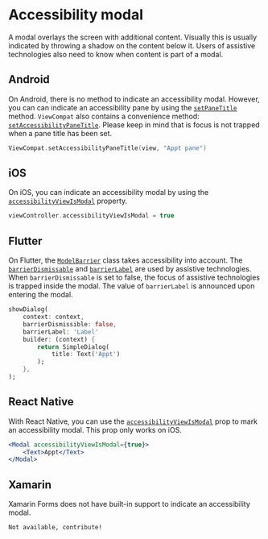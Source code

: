 # Accessibility modal

A modal overlays the screen with additional content. Visually this is usually indicated by throwing a shadow on the content below it. Users of assistive technologies also need to know when content is part of a modal.

## Android

On Android, there is no method to indicate an accessibility modal. However, you can can indicate an accessibility pane by using the [`setPaneTitle`](https://developer.android.com/reference/androidx/core/view/accessibility/AccessibilityNodeInfoCompat#setPaneTitle(java.lang.CharSequence)) method. `ViewCompat` also contains a convenience method: [`setAccessibilityPaneTitle`](https://developer.android.com/reference/androidx/core/view/ViewCompat#setAccessibilityPaneTitle(android.view.View,java.lang.CharSequence)). Please keep in mind that is focus is not trapped when a pane title has been set.

```kotlin
ViewCompat.setAccessibilityPaneTitle(view, "Appt pane")
```

## iOS

On iOS, you can indicate an accessibility modal by using the  [`accessibilityViewIsModal`](https://developer.apple.com/documentation/objectivec/nsobject/1615089-accessibilityviewismodal) property.

```swift
viewController.accessibilityViewIsModal = true
```

## Flutter

On Flutter, the [`ModelBarrier`](https://api.flutter.dev/flutter/widgets/ModalBarrier-class.html) class takes accessibility into account. The [`barrierDismissable`](https://api.flutter.dev/flutter/widgets/ModalRoute/barrierDismissible.html) and [`barrierLabel`](https://api.flutter.dev/flutter/widgets/ModalRoute/barrierLabel.html) are used by assistive technologies. When `barrierDismissable` is set to false, the focus of assistive technologies is trapped inside the modal. The value of  `barrierLabel` is announced upon entering the modal.

```dart
showDialog(
    context: context,
    barrierDismissible: false,
    barrierLabel: 'Label'
    builder: (context) {
        return SimpleDialog(
            title: Text('Appt')
        );
    },
);
```

## React Native

With React Native, you can use the [`accessibilityViewIsModal`](https://reactnative.dev/docs/accessibility#accessibilityviewismodal-ios) prop to mark an accessibility modal. This prop only works on iOS.

```jsx
<Modal accessibilityViewIsModal={true}>
    <Text>Appt</Text>
</Modal>
```

## Xamarin

Xamarin Forms does not have built-in support to indicate an accessibility modal.

```xml
Not available, contribute!
```
